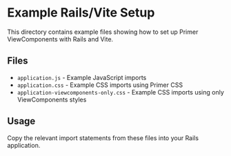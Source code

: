 # Example Rails/Vite Setup

This directory contains example files showing how to set up Primer ViewComponents with Rails and Vite.

## Files

* `application.js` - Example JavaScript imports
* `application.css` - Example CSS imports using Primer CSS
* `application-viewcomponents-only.css` - Example CSS imports using only ViewComponents styles

## Usage

Copy the relevant import statements from these files into your Rails application.
